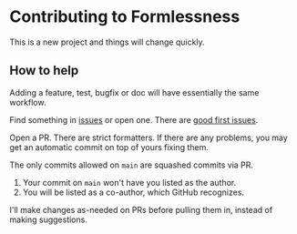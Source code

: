 # Contributing to Formlessness

This is a new project and things will change quickly.

## How to help

Adding a feature, test, bugfix or doc will have essentially the same workflow.

Find something in [issues](https://github.com/travisjungroth/formlessness/issues) or open one. There are [good first issues](https://github.com/travisjungroth/formlessness/issues?q=is%3Aissue+is%3Aopen+label%3A%22good+first+issue%22).

Open a PR. There are strict formatters. If there are any problems, you may get an automatic commit on top of yours fixing them.

The only commits allowed on `main` are squashed commits via PR.

1. Your commit on `main` won't have you listed as the author.
2. You will be listed as a co-author, which GitHub recognizes.

I'll make changes as-needed on PRs before pulling them in, instead of making suggestions.

